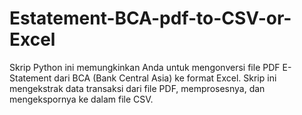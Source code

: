 # Estatement-BCA-pdf-to-CSV-or-Excel
Skrip Python ini memungkinkan Anda untuk mengonversi file PDF E-Statement dari BCA (Bank Central Asia) ke format Excel. Skrip ini mengekstrak data transaksi dari file PDF, memprosesnya, dan mengekspornya ke dalam file CSV.
